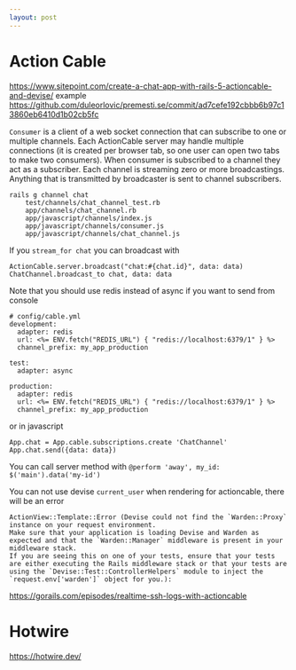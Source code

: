 ```yaml
---
layout: post
---
```


# Action Cable

https://www.sitepoint.com/create-a-chat-app-with-rails-5-actioncable-and-devise/
example
https://github.com/duleorlovic/premesti.se/commit/ad7cefe192cbbb6b97c13860eb6410d1b02cb5fc

`Consumer` is a client of a web socket connection that can subscribe to one or
multiple channels. Each ActionCable server may handle multiple connections (it
is created per browser tab, so one user can open two tabs to make two
consumers). When consumer is subscribed to a channel they act as a subscriber.
Each channel is streaming zero or more broadcastings. Anything that is
transmitted by broadcaster is sent to channel subscribers.

~~~
rails g channel chat
    test/channels/chat_channel_test.rb
    app/channels/chat_channel.rb
    app/javascript/channels/index.js
    app/javascript/channels/consumer.js
    app/javascript/channels/chat_channel.js
~~~

If you `stream_for chat` you can broadcast with

~~~
ActionCable.server.broadcast("chat:#{chat.id}", data: data)
ChatChannel.broadcast_to chat, data: data
~~~

Note that you should use redis instead of async if you want to send from console
```
# config/cable.yml
development:
  adapter: redis
  url: <%= ENV.fetch("REDIS_URL") { "redis://localhost:6379/1" } %>
  channel_prefix: my_app_production

test:
  adapter: async

production:
  adapter: redis
  url: <%= ENV.fetch("REDIS_URL") { "redis://localhost:6379/1" } %>
  channel_prefix: my_app_production
```

or in javascript

~~~
App.chat = App.cable.subscriptions.create 'ChatChannel'
App.chat.send({data: data})
~~~

You can call server method with `@perform 'away', my_id:
$('main').data('my-id')`

You can not use devise `current_user` when rendering for actioncable, there will
be an error

~~~
ActionView::Template::Error (Devise could not find the `Warden::Proxy` instance on your request environment.
Make sure that your application is loading Devise and Warden as expected and that the `Warden::Manager` middleware is present in your middleware stack.
If you are seeing this on one of your tests, ensure that your tests are either executing the Rails middleware stack or that your tests are using the `Devise::Test::ControllerHelpers` module to inject the `request.env['warden']` object for you.):
~~~

https://gorails.com/episodes/realtime-ssh-logs-with-actioncable

# Hotwire

https://hotwire.dev/

